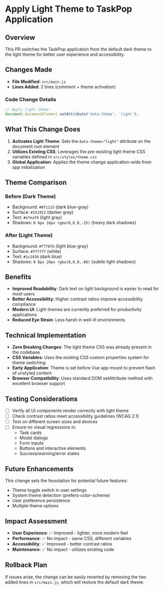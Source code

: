 # Apply Light Theme to TaskPop Application

## Overview
This PR switches the TaskPop application from the default dark theme to the light theme for better user experience and accessibility.

## Changes Made
- **File Modified**: `src/main.js`
- **Lines Added**: 2 lines (comment + theme activation)

### Code Change Details
```javascript
// Apply light theme
document.documentElement.setAttribute('data-theme', 'light');
```

## What This Change Does
1. **Activates Light Theme**: Sets the `data-theme="light"` attribute on the document root element
2. **Utilizes Existing CSS**: Leverages the pre-existing light theme CSS variables defined in `src/styles/theme.css`
3. **Global Application**: Applies the theme change application-wide from app initialization

## Theme Comparison

### Before (Dark Theme)
- Background: `#0f1115` (dark blue-gray)
- Surface: `#151922` (darker gray)
- Text: `#e7eaf0` (light gray)
- Shadows: `0 6px 16px rgba(0,0,0,.25)` (heavy dark shadows)

### After (Light Theme)  
- Background: `#f7f8fb` (light blue-gray)
- Surface: `#ffffff` (white)
- Text: `#1c2430` (dark blue)
- Shadows: `0 8px 20px rgba(0,0,0,.08)` (subtle light shadows)

## Benefits
- **Improved Readability**: Dark text on light background is easier to read for most users
- **Better Accessibility**: Higher contrast ratios improve accessibility compliance
- **Modern UI**: Light themes are currently preferred for productivity applications
- **Reduced Eye Strain**: Less harsh in well-lit environments

## Technical Implementation
- **Zero Breaking Changes**: The light theme CSS was already present in the codebase
- **CSS Variables**: Uses the existing CSS custom properties system for theme switching
- **Early Application**: Theme is set before Vue app mount to prevent flash of unstyled content
- **Browser Compatibility**: Uses standard DOM setAttribute method with excellent browser support

## Testing Considerations
- [ ] Verify all UI components render correctly with light theme
- [ ] Check contrast ratios meet accessibility guidelines (WCAG 2.1)
- [ ] Test on different screen sizes and devices
- [ ] Ensure no visual regressions in:
  - Task cards
  - Modal dialogs  
  - Form inputs
  - Buttons and interactive elements
  - Success/warning/error states

## Future Enhancements
This change sets the foundation for potential future features:
- Theme toggle switch in user settings
- System theme detection (prefers-color-scheme)
- User preference persistence
- Multiple theme options

## Impact Assessment
- **User Experience**: ✅ Improved - lighter, more modern feel
- **Performance**: ✅ No impact - same CSS, different variables
- **Accessibility**: ✅ Improved - better contrast ratios
- **Maintenance**: ✅ No impact - utilizes existing code

## Rollback Plan
If issues arise, the change can be easily reverted by removing the two added lines in `src/main.js`, which will restore the default dark theme.